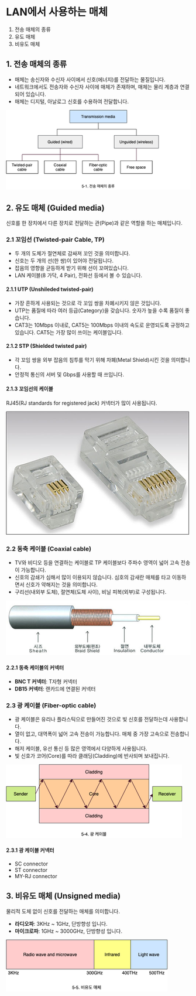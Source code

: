 # LAN에서 사용하는 매체

1. 전송 매체의 종류
2. 유도 매체
3. 비유도 매체

## 1. 전송 매체의 종류

- 매체는 송신자와 수신자 사이에서 신호(에너지)를 전달하는 물질입니다.
- 네트워크에서도 전송자와 수신자 사이에 매체가 존재하며, 매체는 물리 계층과 연결되어 있습니다.
- 매체는 디지털, 아날로그 신호를 수용하여 전달합니다.

![전송 매체의 종류](../_images/network0501.png)

## 2. 유도 매체 (Guided media)

신호를 한 장치에서 다른 장치로 전달하는 관(Pipe)과 같은 역할을 하는 매체입니다.

### 2.1 꼬임선 (Twisted-pair Cable, TP)

- 두 개의 도체가 절연체로 감싸져 꼬인 것을 의미합니다.
- 신호는 두 개의 선(한 쌍)이 있어야 전달됩니다.
- 잡음의 영향을 균등하게 받기 위해 선이 꼬여있습니다.
- LAN 케이블(8 가닥, 4 Pair), 전화선 등에서 볼 수 있습니다.

#### 2.1.1 UTP (Unshileded twisted-pair)

- 가장 흔하게 사용되는 것으로 각 꼬임 쌍을 차폐시키지 않은 것입니다.
- UTP는 품질에 따라 여러 등급(Category)을 갖습니다. 숫자가 높을 수록 품질이 좋습니다.
- CAT3는 10Mbps 이내로, CAT5는 100Mbps 이내의 속도로 운영되도록 규정하고 있습니다. CAT5는 가장 많이 쓰이는 케이블입니다.

#### 2.1.2 STP (Shielded twisted pair)

- 각 꼬임 쌍을 외부 잡음의 침투를 막기 위해 차폐(Metal Shield)시킨 것을 의미합니다.
- 안정적 통신의 서버 및 Gbps를 사용할 때 쓰입니다.

#### 2.1.3 꼬임선의 케이블

RJ45(RJ standards for registered jack) 커넥터가 많이 사용됩니다.

![RJ45](../_images/network0502.jpg)

### 2.2 동축 케이블 (Coaxial cable)

- TV와 비디오 등을 연결하는 케이블로 TP 케이블보다 주파수 영역이 넓어 고속 전송이 가능합니다.
- 신호의 감쇄가 심해서 많이 이용되지 않습니다. 심호의 감새란 매체를 타고 이동하면서 신호가 약해지는 것을 의미합니다.
- 구리선(내외부 도체), 절연체(도체 사이), 비닐 피복(외부)로 구성됩니다.

![동축 케이블](../_images/network0503.jpg)

#### 2.2.1 동축 케이블의 커넥터

- **BNC T 커넥터**: T자형 커넥터
- **DB15 커넥터**: 랜카드에 연결된 커넥터

### 2.3 광 케이블 (Fiber-optic cable)

- 광 케이블은 유리나 플라스틱으로 만들어진 것으로 빛 신호를 전달하는데 사용합니다.
- 열이 없고, 대역폭이 넓어 고속 전송이 가능합니다. 매체 중 가장 고속으로 전송합니다.
- 해저 케이블, 유선 통신 등 많은 영역에서 다양하게 사용됩니다.
- 빛 신호가 코어(Core)를 따라 클래딩(Cladding)에 반사되며 보내집니다.

![광 케이블](../_images/network0504.png)

#### 2.3.1 광 케이블 커넥터

- SC connector
- ST connector
- MY-RJ connector

## 3. 비유도 매체 (Unsigned media)

물리적 도체 없이 신호를 전달하는 매체를 의미합니다.

- **라디오파**: 3KHz ~ 1GHz, 단방향성 입니다.
- **마이크로파**: 1GHz ~ 3000GHz, 단방향성 입니다.

![비유도 매체](../_images/network0505.png)
